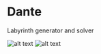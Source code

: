 # Dante
Labyrinth generator and solver

![alt text](https://zupimages.net/up/21/19/9x22.png) 
![alt text](https://zupimages.net/up/21/19/6j37.png)
